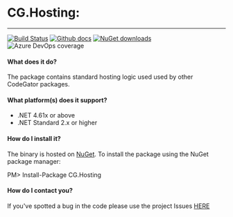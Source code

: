 # CG.Hosting: 

---
[![Build Status](https://dev.azure.com/codegator/CG.Hosting/_apis/build/status/CodeGator.CG.Hosting?branchName=master)](https://dev.azure.com/codegator/CG.Hosting/_build/latest?definitionId=4&branchName=master)
[![Github docs](https://img.shields.io/static/v1?label=Documentation&message=online&color=blue)](https://codegator.github.io/CG.Hosting/index.html)
[![NuGet downloads](https://img.shields.io/nuget/dt/CG.Hosting.svg?style=flat)](https://nuget.org/packages/CG.Hosting)
![Azure DevOps coverage](https://img.shields.io/azure-devops/coverage/codegator/CG.Hosting/4)


#### What does it do?
The package contains standard hosting logic used used by other CodeGator packages.

#### What platform(s) does it support?
* .NET 4.61x or above
* .NET Standard 2.x or higher

#### How do I install it?
The binary is hosted on [NuGet](https://www.nuget.org/packages/CG.Hosting). To install the package using the NuGet package manager:

PM> Install-Package CG.Hosting

#### How do I contact you?
If you've spotted a bug in the code please use the project Issues [HERE](https://github.com/CodeGator/CG.Hosting/issues)


